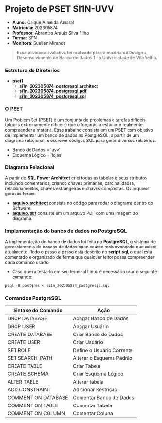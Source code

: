 # Projeto de PSET SI1N-UVV

* **Aluno:** Caíque Almeida Amaral
* **Matrícula:** 202305874
* **Professor:** Abrantes Araujo Silva Filho
* **Turma:** SI1N
* **Monitora:** Suellen Miranda

> Essa atividade avaliativa foi realizado para a matéria de Design e Desenvolvimento de Banco de Dados 1 na Universidade de Vila Velha.

### Estrutura de Diretórios
- **pset1**
  - **[si1n_202305874_postgresql.architect](./uvv_bd1_uvv/pset1/si1n_202305874_postgresql.architect)**
  - **[si1n_202305874_postgresql.pdf](./uvv_bd1_uvv/pset1/si1n_202305874_postgresql.pdf)**
  - **[si1n_202305874_postgresql.sql](./uvv_bd1_si1n/pset1/si1n_202305874_postgres.sql)**

### O PSET
Um Problem Set (PSET) é um conjunto de problemas e tarefas difíceis (alguns
extremamente difíceis) que o forçarão a estudar e realmente compreender a matéria.
Esse trabalho consiste em um PSET com objetivo de implementar um banco de dados no PostgreSQL, a partir de um diagrama relacional, e escrever códigos SQL para gerar diversos relatórios.

* Banco de Dados = 'uvv'
* Esquema Lógico = 'lojas'

### Diagrama Relacional
A partir do **SQL Power Architect** criei todas as tabelas e seus atributos incluindo comentários, criando chaves primárias, cardinalidades, relacionamentos, chaves estrangeiras e chaves compostas. Os arquivos gerados foram:

* **[arquivo.architect](./uvv_bd1_uvv/pset1/si1n_202305874_postgresql.architect)** consiste no código para rodar o diagrama dentro do Software.
* **[arquivo.pdf](./uvv_bd1_uvv/pset1/si1n_202305874_postgresql.pdf)** consiste em um arquivo PDF com uma imagem do diagrama.

### Implementação do banco de dados no PostgreSQL
A implementação do banco de dados foi feita no **PostgreSQL**, o sistema de gerenciamento de bancos de dados open source mais avançado que existe atualmente. Todo o passo a passo está descrito no **script.sql**, o qual está comentado e organizado de forma que qualquer leitor possa compreender cada comando usado.

* Caso queira testa-lo em seu terminal Linux é necessário usar o seguinte comando:

```
psql -U postgres < si1n_202305874_postgresql.sql 
```

### Comandos PostgreSQL

| Sintaxe do Comando  | Ação                       |
|---------------------|----------------------------|
| DROP DATABASE       | Apagar Banco de Dados      |
| DROP USER           | Apagar Usuário             |
| CREATE DATABASE     | Criar Banco de Dados       |
| CREATE USER         | Criar Usuário              |
| SET ROLE            | Define o Usuário Corrente  |
| SET SEARCH_PATH     | Alterar o Esquema Padrão   |
| CREATE TABLE        | Criar Tabela               |
| CREATE SCHEMA       | Criar Esquema Lógico       |
| ALTER TABLE         | Alterar tabela             |
| ADD CONSTRAINT      | Adicionar Restrição        |
| COMMENT ON DATABASE | Comentar Banco de Dados    |
| COMMENT ON TABLE    | Comentar Tabela            |
| COMMENT ON COLUMN   | Comentar Coluna            |

